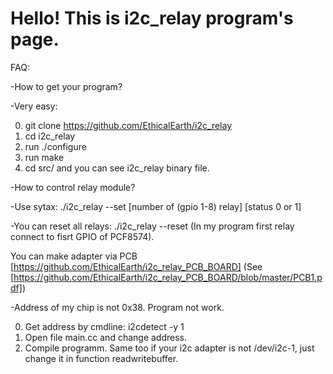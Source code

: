 # Hello! This is i2c_relay program's page.

FAQ:

-How to get your program?

-Very easy:

0) git clone https://github.com/EthicalEarth/i2c_relay
1) cd i2c_relay
2) run ./configure
3) run make
4) cd src/ and you can see i2c_relay binary file.

-How to control relay module?

-Use sytax: ./i2c_relay --set [number of (gpio 1-8) relay] [status 0 or 1]

-You can reset all relays: ./i2c_relay --reset
(In my program first relay connect to fisrt GPIO of PCF8574). 

You can make adapter via PCB [https://github.com/EthicalEarth/i2c_relay_PCB_BOARD] (See [https://github.com/EthicalEarth/i2c_relay_PCB_BOARD/blob/master/PCB1.pdf])

-Address of my chip is not 0x38. Program not work.

0) Get address by cmdline: i2cdetect -y 1
1) Open file main.cc and change address.
2) Compile programm.
Same too if your i2c adapter is not /dev/i2c-1, just change it in function readwritebuffer.
